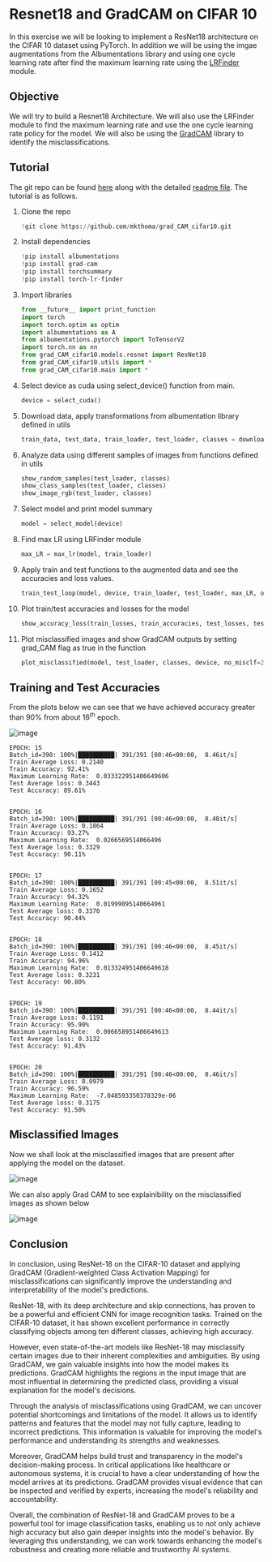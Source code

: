 # Resnet18 and GradCAM on CIFAR 10
In this exercise we will be looking to implement a ResNet18 architecture on the CIFAR 10 dataset using PyTorch. In addition we will be using the imgae augmentations from the Albumentations library and using one cycle learning rate after find the maximum learning rate using the [LRFinder](https://github.com/davidtvs/pytorch-lr-finder) module.

## Objective
We will try to build a Resnet18 Architecture. We will also use the LRFinder module to find the maximum learning rate and use the one cycle learning rate policy for the model. We will also be using the [GradCAM](https://github.com/jacobgil/pytorch-grad-cam) library to identify the misclassifications.

## Tutorial
The git repo can be found [here](https://github.com/mkthoma/grad_CAM_cifar10) along with the detailed [readme file](https://github.com/mkthoma/grad_CAM_cifar10/blob/main/README.md). The tutorial is as follows.
1. Clone the repo
     ```python
     !git clone https://github.com/mkthoma/grad_CAM_cifar10.git
     ```

2. Install dependencies
     ```python
     !pip install albumentations
     !pip install grad-cam
     !pip install torchsummary
     !pip install torch-lr-finder
     ```
3. Import libraries
     ```python
     from __future__ import print_function
     import torch
     import torch.optim as optim
     import albumentations as A
     from albumentations.pytorch import ToTensorV2
     import torch.nn as nn
     from grad_CAM_cifar10.models.resnet import ResNet18
     from grad_CAM_cifar10.utils import *
     from grad_CAM_cifar10.main import *
     ```
4. Select device as cuda using select_device() function from main.
     ```python
     device = select_cuda()
     ```

5. Download data, apply transformations from albumentation library defined in utils
     ```python
     train_data, test_data, train_loader, test_loader, classes = download_data()
     ```

6. Analyze data using different samples of images from functions defined in utils
     ```python
     show_random_samples(test_loader, classes)
     show_class_samples(test_loader, classes)
     show_image_rgb(test_loader, classes)
     ```
7. Select model and print model summary
     ```python
     model = select_model(device)
     ```
8. Find max LR using LRFinder module
     ```python
     max_LR = max_lr(model, train_loader)
     ```
9. Apply train and test functions to the augmented data and see the accuracies and loss values.
     ```python
     train_test_loop(model, device, train_loader, test_loader, max_LR, optimizer=optim.Adam(model.parameters(), lr=1e-5, weight_decay=1e-3), criterion=nn.CrossEntropyLoss(), EPOCHS=20)
     ```
10. Plot train/test accuracies and losses for the model
     ```python
     show_accuracy_loss(train_losses, train_accuracies, test_losses, test_accuracies)
     ```
11. Plot misclassified images and show GradCAM outputs by setting grad_CAM flag as true in the function
     ```python
     plot_misclassified(model, test_loader, classes, device, no_misclf=20, plot_size=(4,5), grad_CAM=True)
     ```

## Training and Test Accuracies

From the plots below we can see that we have achieved accuracy greater than 90% from about $16^{th}$ epoch.

![image](https://github.com/mkthoma/era_v1/assets/135134412/64284bbc-6773-41eb-8369-b812fb9a8d08)


```
EPOCH: 15
Batch_id=390: 100%|██████████| 391/391 [00:46<00:00,  8.46it/s]
Train Average Loss: 0.2140
Train Accuracy: 92.41%
Maximum Learning Rate:  0.033322951406649606
Test Average loss: 0.3443
Test Accuracy: 89.61%


EPOCH: 16
Batch_id=390: 100%|██████████| 391/391 [00:46<00:00,  8.48it/s]
Train Average Loss: 0.1864
Train Accuracy: 93.27%
Maximum Learning Rate:  0.0266569514066496
Test Average loss: 0.3329
Test Accuracy: 90.11%


EPOCH: 17
Batch_id=390: 100%|██████████| 391/391 [00:45<00:00,  8.51it/s]
Train Average Loss: 0.1652
Train Accuracy: 94.32%
Maximum Learning Rate:  0.01999095140664961
Test Average loss: 0.3370
Test Accuracy: 90.44%


EPOCH: 18
Batch_id=390: 100%|██████████| 391/391 [00:46<00:00,  8.45it/s]
Train Average Loss: 0.1412
Train Accuracy: 94.96%
Maximum Learning Rate:  0.013324951406649618
Test Average loss: 0.3231
Test Accuracy: 90.80%


EPOCH: 19
Batch_id=390: 100%|██████████| 391/391 [00:46<00:00,  8.44it/s]
Train Average Loss: 0.1191
Train Accuracy: 95.90%
Maximum Learning Rate:  0.006658951406649613
Test Average loss: 0.3132
Test Accuracy: 91.43%


EPOCH: 20
Batch_id=390: 100%|██████████| 391/391 [00:46<00:00,  8.46it/s]
Train Average Loss: 0.0979
Train Accuracy: 96.59%
Maximum Learning Rate:  -7.048593350378329e-06
Test Average loss: 0.3175
Test Accuracy: 91.50%
```

## Misclassified Images
Now we shall look at the misclassified images that are present after applying the model on the dataset.

![image](https://github.com/mkthoma/grad_CAM_cifar10/assets/95399001/1996ea31-4974-4c67-81e7-d7538f5bd8d3)

We can also apply Grad CAM to see explainibility on the misclassified images as shown below

![image](https://github.com/mkthoma/grad_CAM_cifar10/assets/95399001/3a815f3c-33f3-4577-aefe-39d0fdaaeaa4)


## Conclusion
In conclusion, using ResNet-18 on the CIFAR-10 dataset and applying GradCAM (Gradient-weighted Class Activation Mapping) for misclassifications can significantly improve the understanding and interpretability of the model's predictions.

ResNet-18, with its deep architecture and skip connections, has proven to be a powerful and efficient CNN for image recognition tasks. Trained on the CIFAR-10 dataset, it has shown excellent performance in correctly classifying objects among ten different classes, achieving high accuracy.

However, even state-of-the-art models like ResNet-18 may misclassify certain images due to their inherent complexities and ambiguities. By using GradCAM, we gain valuable insights into how the model makes its predictions. GradCAM highlights the regions in the input image that are most influential in determining the predicted class, providing a visual explanation for the model's decisions.

Through the analysis of misclassifications using GradCAM, we can uncover potential shortcomings and limitations of the model. It allows us to identify patterns and features that the model may not fully capture, leading to incorrect predictions. This information is valuable for improving the model's performance and understanding its strengths and weaknesses.

Moreover, GradCAM helps build trust and transparency in the model's decision-making process. In critical applications like healthcare or autonomous systems, it is crucial to have a clear understanding of how the model arrives at its predictions. GradCAM provides visual evidence that can be inspected and verified by experts, increasing the model's reliability and accountability.

Overall, the combination of ResNet-18 and GradCAM proves to be a powerful tool for image classification tasks, enabling us to not only achieve high accuracy but also gain deeper insights into the model's behavior. By leveraging this understanding, we can work towards enhancing the model's robustness and creating more reliable and trustworthy AI systems.